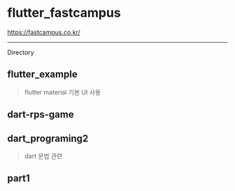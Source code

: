 # flutter_fastcampus 
https://fastcampus.co.kr/ 

***
  Directory
## flutter_example
> flutter material 기본 UI 사용

## dart-rps-game
## dart_programing2
> dart 문법 관련
## part1
